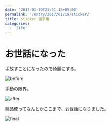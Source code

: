 ```yaml
---
date: '2017-01-19T23:51:16+09:00'
permalink: '/entry/2017/01/19/sticker/'
title: sticker 選手権
categories:
  - 'life'
---
```


# お世話になった

手放すことになったので綺麗にする。

![before](/static/IMG_1099.JPG)

手動の限界。

![after](/static/IMG_1101.JPG)

薬品使ってなんとかここまで、お世話になりました。

![final](/static/IMG_1102.JPG)
